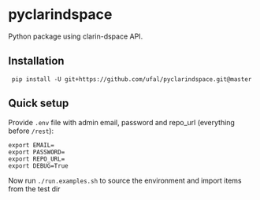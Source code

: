 # pyclarindspace

Python package using clarin-dspace API.

## Installation

```
 pip install -U git+https://github.com/ufal/pyclarindspace.git@master
```


## Quick setup
Provide `.env` file with admin email, password and repo_url (everything before `/rest`):
```
export EMAIL=
export PASSWORD=
export REPO_URL=
export DEBUG=True
```

Now run `./run.examples.sh` to source the environment and import items from the test dir